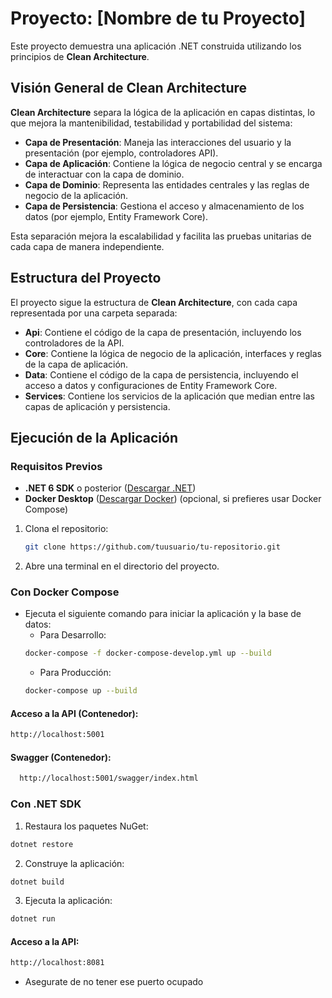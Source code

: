 # Proyecto: [Nombre de tu Proyecto]

Este proyecto demuestra una aplicación .NET construida utilizando los principios de **Clean Architecture**.

## Visión General de Clean Architecture

**Clean Architecture** separa la lógica de la aplicación en capas distintas, lo que mejora la mantenibilidad, testabilidad y portabilidad del sistema:

- **Capa de Presentación**: Maneja las interacciones del usuario y la presentación (por ejemplo, controladores API).
- **Capa de Aplicación**: Contiene la lógica de negocio central y se encarga de interactuar con la capa de dominio.
- **Capa de Dominio**: Representa las entidades centrales y las reglas de negocio de la aplicación.
- **Capa de Persistencia**: Gestiona el acceso y almacenamiento de los datos (por ejemplo, Entity Framework Core).

Esta separación mejora la escalabilidad y facilita las pruebas unitarias de cada capa de manera independiente.

## Estructura del Proyecto

El proyecto sigue la estructura de **Clean Architecture**, con cada capa representada por una carpeta separada:

- **Api**: Contiene el código de la capa de presentación, incluyendo los controladores de la API.
- **Core**: Contiene la lógica de negocio de la aplicación, interfaces y reglas de la capa de aplicación.
- **Data**: Contiene el código de la capa de persistencia, incluyendo el acceso a datos y configuraciones de Entity Framework Core.
- **Services**: Contiene los servicios de la aplicación que median entre las capas de aplicación y persistencia.

## Ejecución de la Aplicación

### Requisitos Previos

- **.NET 6 SDK** o posterior ([Descargar .NET](https://dotnet.microsoft.com/en-us/download/dotnet/6.0))
- **Docker Desktop** ([Descargar Docker](https://www.docker.com/)) (opcional, si prefieres usar Docker Compose)
1. Clona el repositorio:

   ```bash
   git clone https://github.com/tuusuario/tu-repositorio.git
    ```
2. Abre una terminal en el directorio del proyecto.

### Con Docker Compose

* Ejecuta el siguiente comando para iniciar la aplicación y la base de datos:
    * Para Desarrollo:
   ```bash
   docker-compose -f docker-compose-develop.yml up --build
   ```
   * Para Producción:
   ```bash
   docker-compose up --build
   ``` 
   
#### Acceso a la API (Contenedor):
```bash
http://localhost:5001
```
#### Swagger (Contenedor):
```bash
  http://localhost:5001/swagger/index.html
  ```

### Con .NET SDK
1. Restaura los paquetes NuGet:
```bash
dotnet restore
```
2. Construye la aplicación:
```bash
dotnet build
```
3. Ejecuta la aplicación:
```bash
dotnet run
```
#### Acceso a la API:
```bash
http://localhost:8081
```

- Asegurate de no tener ese puerto ocupado

